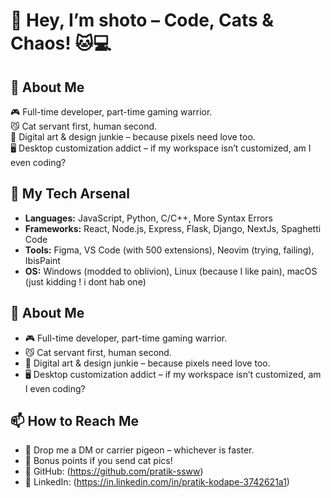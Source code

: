 # 👾 Hey, I’m shoto – Code, Cats & Chaos! 🐱💻  

## 🚀 About Me  
🎮 Full-time developer, part-time gaming warrior.  
😼 Cat servant first, human second.  
🎨 Digital art & design junkie – because pixels need love too.  
🖥️ Desktop customization addict – if my workspace isn’t customized, am I even coding?  


 ## 🔧 My Tech Arsenal  
- **Languages:** JavaScript, Python, C/C++, More Syntax Errors  
- **Frameworks:** React, Node.js, Express, Flask, Django, NextJs,  Spaghetti Code  
- **Tools:** Figma, VS Code (with 500 extensions), Neovim (trying, failing), IbisPaint  
- **OS:** Windows (modded to oblivion), Linux (because I like pain), macOS (just kidding ! i dont hab one)  
## 🚀 About Me  
- 🎮 Full-time developer, part-time gaming warrior.  
- 😼 Cat servant first, human second.  
- 🎨 Digital art & design junkie – because pixels need love too.  
- 🖥️ Desktop customization addict – if my workspace isn’t customized, am I even coding?  

## 📫 How to Reach Me  
- 📩 Drop me a DM or carrier pigeon – whichever is faster.  
- 🐾 Bonus points if you send cat pics!  
 - 🐙 GitHub: (https://github.com/pratik-ssww)  
 - 💼 LinkedIn: (https://in.linkedin.com/in/pratik-kodape-3742621a1) 

